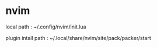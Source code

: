 # nvim

local path : 
~/.config/nvim/init.lua 


plugin intall path : 
~/.local/share/nvim/site/pack/packer/start
